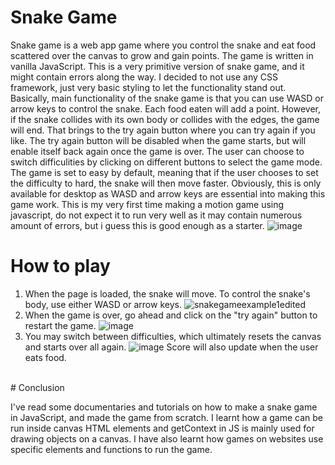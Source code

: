 # Snake Game
Snake game is a web app game where you control the snake and eat food scattered over the canvas to grow and gain points. The game is written in vanilla JavaScript. This is a very primitive version of snake game, and it might contain errors along the way. I decided to not use any CSS framework, just very basic styling to let the functionality stand out. Basically, main functionality of the snake game is that you can use WASD or arrow keys to control the snake. Each food eaten will add a point. However, if the snake collides with its own body or collides with the edges, the game will end. That brings to the try again button where you can try again if you like. The try again button will be disabled when the game starts, but will enable itself back again once the game is over. The user can choose to switch difficulities by clicking on different buttons to select the game mode. The game is set to easy by default, meaning that if the user chooses to set the difficulty to hard, the snake will then move faster. Obviously, this is only available for desktop as WASD and arrow keys are essential into making this game work. This is my very first time making a motion game using javascript, do not expect it to run very well as it may contain numerous amount of errors, but i guess this is good enough as a starter.
![image](https://user-images.githubusercontent.com/39120147/210235789-6b09c43a-2943-4dce-92d7-9c56b9e26d43.png)
<br>
# How to play
1. When the page is loaded, the snake will move. To control the snake's body, use either WASD or arrow keys.
![snakegameexample1edited](https://user-images.githubusercontent.com/39120147/210236309-9ce0b9b2-4c32-4d64-a56e-f19244de21c6.png)
2. When the game is over, go ahead and click on the "try again" button to restart the game.
![image](https://user-images.githubusercontent.com/39120147/210236395-2d1055f4-7d5a-4233-8ca8-588d0a4e628a.png)
3. You may switch between difficulties, which ultimately resets the canvas and starts over all again.
![image](https://user-images.githubusercontent.com/39120147/210236494-645d55dc-d6b6-4ffb-a696-8b6890c15994.png)
Score will also update when the user eats food.
<br>
# Conclusion

I've read some documentaries and tutorials on how to make a snake game in JavaScript, and made the game from scratch. I learnt how a game can be run inside canvas HTML elements and getContext in JS is mainly used for drawing objects on a canvas. I have also learnt how games on websites use specific elements and functions to run the game.
